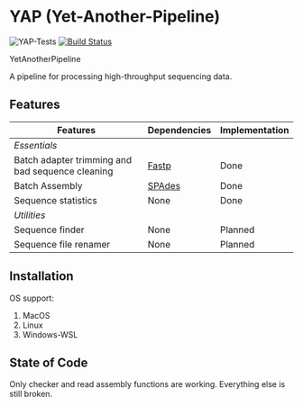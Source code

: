 # YAP (Yet-Another-Pipeline)

![YAP-Tests](https://github.com/hhandika/yap/workflows/YAP-Tests/badge.svg)
[![Build Status](https://www.travis-ci.com/hhandika/yap.svg?branch=main)](https://www.travis-ci.com/hhandika/yap)

YetAnotherPipeline

A pipeline for processing high-throughput sequencing data.

## Features

| Features                                         | Dependencies                               | Implementation |
| ------------------------------------------------ | ------------------------------------------ | -------------- |
| _Essentials_                                     |
| Batch adapter trimming and bad sequence cleaning | [Fastp](https://github.com/OpenGene/fastp) | Done           |
| Batch Assembly                                   | [SPAdes](https://github.com/ablab/spades)  | Done           |
| Sequence statistics                              | None                                       | Done           |
| _Utilities_                                      |
| Sequence finder                                  | None                                       | Planned        |
| Sequence file renamer                            | None                                       | Planned        |

## Installation

OS support:

1. MacOS
2. Linux
3. Windows-WSL

## State of Code

Only checker and read assembly functions are working. Everything else is still broken.
